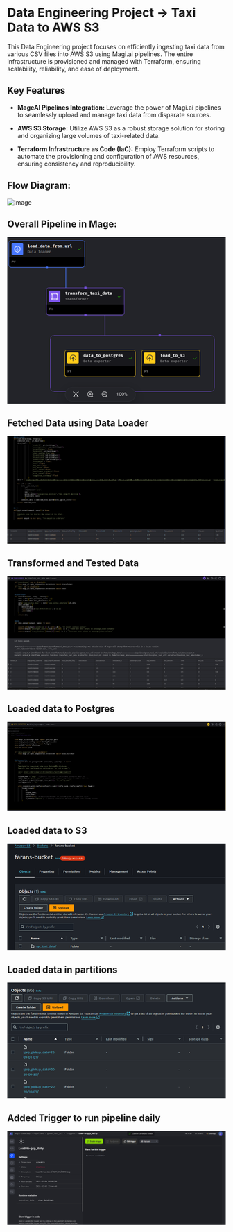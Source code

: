 # Data Engineering Project -> Taxi Data to AWS S3
This Data Engineering project focuses on efficiently ingesting taxi data from various CSV files into AWS S3 using Magi.ai pipelines. The entire infrastructure is provisioned and managed with Terraform, ensuring scalability, reliability, and ease of deployment.
## Key Features

- **MageAI Pipelines Integration:** Leverage the power of Magi.ai pipelines to seamlessly upload and manage taxi data from disparate sources.
  
- **AWS S3 Storage:** Utilize AWS S3 as a robust storage solution for storing and organizing large volumes of taxi-related data.

- **Terraform Infrastructure as Code (IaC):** Employ Terraform scripts to automate the provisioning and configuration of AWS resources, ensuring consistency and reproducibility.
## Flow Diagram:
![image](https://github.com/zeeshan1122334455/Data_Engineering_Zoomcamp/assets/149190647/d1ab1ef0-a61b-4f62-9225-595bdda038fd)

## Overall Pipeline in Mage:
![Alt text](image-3.png)

## Fetched Data using Data Loader
![Alt text](image-4.png)

## Transformed and Tested Data
![Alt text](image-7.png)

## Loaded data to Postgres
![Alt text](image-6.png)

## Loaded data to S3 
![Alt text](image-1.png)

## Loaded data in partitions
![Alt text](image-2.png)

## Added Trigger to run pipeline daily
![Alt text](image.png) 
